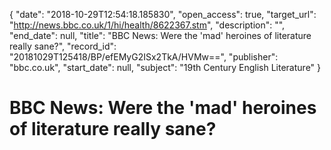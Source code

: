 {
  "date": "2018-10-29T12:54:18.185830", 
  "open_access": true, 
  "target_url": "http://news.bbc.co.uk/1/hi/health/8622367.stm", 
  "description": "", 
  "end_date": null, 
  "title": "BBC News: Were the 'mad' heroines of literature really sane?", 
  "record_id": "20181029T125418/BP/efEMyG2ISx2TkA/HVMw==", 
  "publisher": "bbc.co.uk", 
  "start_date": null, 
  "subject": "19th Century English Literature"
}

# BBC News: Were the 'mad' heroines of literature really sane?

